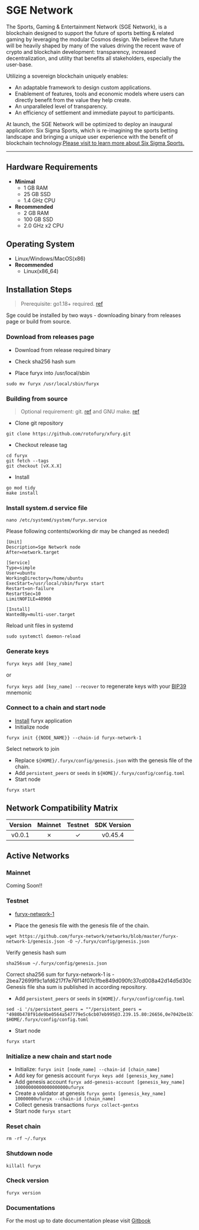 # SGE Network

The Sports, Gaming & Entertainment Network (SGE Network), is a blockchain
designed to support the future of sports betting & related gaming by
leveraging the modular Cosmos design. We believe the future will be heavily shaped by many of the values driving the recent wave of crypto and blockchain development: transparency, increased decentralization, and utility that benefits all stakeholders, especially the user-base.

Utilizing a sovereign blockchain uniquely enables:

- An adaptable framework to design custom applications.
- Enablement of features, tools and economic models where users can directly benefit from the value they help create.
- An unparalleled level of transparency.
- An efficiency of settlement and immediate payout to participants.

At launch, the SGE Network will be optimized to deploy an inaugural application: Six Sigma Sports, which is re-imagining the sports betting landscape and bringing a unique user experience with the benefit of blockchain technology.[Please visit to learn more about Six Sigma Sports.](https://sixsigmasports.io/)

---

## Hardware Requirements

- **Minimal**
  - 1 GB RAM
  - 25 GB SSD
  - 1.4 GHz CPU
- **Recommended**
  - 2 GB RAM
  - 100 GB SSD
  - 2.0 GHz x2 CPU

## Operating System

- Linux/Windows/MacOS(x86)
- **Recommended**
  - Linux(x86_64)

## Installation Steps
>
>Prerequisite: go1.18+ required. [ref](https://golang.org/doc/install)

Sge could be installed by two ways - downloading binary from releases page or build from source.

### Download from releases page

- Download from release required binary

- Check sha256 hash sum

- Place furyx into /usr/local/sbin

```shell
sudo mv furyx /usr/local/sbin/furyx
```

### Building from source
>
>Optional requirement: git. [ref](https://github.com/git/git) and GNU make. [ref](https://www.gnu.org/software/make/manual/html_node/index.html)

- Clone git repository

```shell
git clone https://github.com/rotofury/xfury.git
```

- Checkout release tag

```shell
cd furyx
git fetch --tags
git checkout [vX.X.X]
```

- Install

```shell
go mod tidy
make install
```

### Install system.d service file

```shell
nano /etc/systemd/system/furyx.service
```

Please following contents(working dir may be changed as needed)

```systemd
[Unit]
Description=Sge Network node
After=network.target

[Service]
Type=simple
User=ubuntu
WorkingDirectory=/home/ubuntu
ExecStart=/usr/local/sbin/furyx start
Restart=on-failure
RestartSec=10
LimitNOFILE=40960

[Install]
WantedBy=multi-user.target
```

Reload unit files in systemd

```shell
sudo systemctl daemon-reload
```

### Generate keys

`furyx keys add [key_name]`

or

`furyx keys add [key_name] --recover` to regenerate keys with your [BIP39](https://github.com/bitcoin/bips/tree/master/bip-0039) mnemonic

### Connect to a chain and start node

- [Install](#installation-steps) furyx application
- Initialize node

```shell
furyx init {{NODE_NAME}} --chain-id furyx-network-1
```

Select network to join

- Replace `${HOME}/.furyx/config/genesis.json` with the genesis file of the chain.
- Add `persistent_peers` or `seeds` in `${HOME}/.furyx/config/config.toml`
- Start node

```shell
furyx start
```

## Network Compatibility Matrix

| Version | Mainnet | Testnet | SDK Version |
|:-------:|:-------:|:-------:|:-----------:|
|  v0.0.1 |    ✗    |    ✓    |   v0.45.4   |

## Active Networks

### Mainnet

Coming Soon!!

### Testnet

- [furyx-network-1](https://github.com/furyx-network/networks/furyx-network-1)

- Place the genesis file  with the genesis file of the chain.

```shell
wget https://github.com/furyx-network/networks/blob/master/furyx-network-1/genesis.json -O ~/.furyx/config/genesis.json
```

Verify genesis hash sum

```shell
sha256sum ~/.furyx/config/genesis.json
```

Correct sha256 sum for furyx-network-1 is - 2bea72699f9c1afd6217f7e76f14f07c1fbe849d090fc37cd008a42d14d5d30c
Genesis file sha sum is published in according repository.

- Add `persistent_peers` or `seeds` in `${HOME}/.furyx/config/config.toml`

```shell
sed -i '/s/persistent_peers = ""/persistent_peers = "4980b478f91de9be0564a547779e5c6cb07eb995@3.239.15.80:26656,0e7042be1b77707aaf0597bb804da90d3a606c08@3.88.40.53:26656/g' $HOME/.furyx/config/config.toml
```

- Start node

```shell
furyx start
```

### Initialize a new chain and start node

- Initialize: `furyx init [node_name] --chain-id [chain_name]`
- Add key for genesis account `furyx keys add [genesis_key_name]`
- Add genesis account `furyx add-genesis-account [genesis_key_name] 10000000000000000000ufuryx`
- Create a validator at genesis `furyx gentx [genesis_key_name] 10000000ufuryx --chain-id [chain_name]`
- Collect genesis transactions `furyx collect-gentxs`
- Start node `furyx start`

### Reset chain

```shell
rm -rf ~/.furyx
```

### Shutdown node

```shell
killall furyx
```

### Check version

```shell
furyx version
```

### Documentations

For the most up to date documentation please visit [Gitbook](https://six-sigma-sports.gitbook.io/documentation/)
